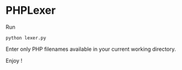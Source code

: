 # PHPLexer

Run
```
python lexer.py
```

Enter only PHP filenames available in your current working directory.

Enjoy !